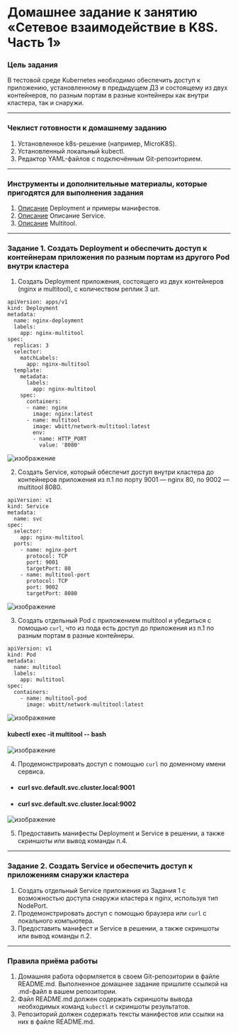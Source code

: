 # Домашнее задание к занятию «Сетевое взаимодействие в K8S. Часть 1»

### Цель задания

В тестовой среде Kubernetes необходимо обеспечить доступ к приложению, установленному в предыдущем ДЗ и состоящему из двух контейнеров, по разным портам в разные контейнеры как внутри кластера, так и снаружи.

------

### Чеклист готовности к домашнему заданию

1. Установленное k8s-решение (например, MicroK8S).
2. Установленный локальный kubectl.
3. Редактор YAML-файлов с подключённым Git-репозиторием.

------

### Инструменты и дополнительные материалы, которые пригодятся для выполнения задания

1. [Описание](https://kubernetes.io/docs/concepts/workloads/controllers/deployment/) Deployment и примеры манифестов.
2. [Описание](https://kubernetes.io/docs/concepts/services-networking/service/) Описание Service.
3. [Описание](https://github.com/wbitt/Network-MultiTool) Multitool.

------

### Задание 1. Создать Deployment и обеспечить доступ к контейнерам приложения по разным портам из другого Pod внутри кластера

1. Создать Deployment приложения, состоящего из двух контейнеров (nginx и multitool), с количеством реплик 3 шт.

```
apiVersion: apps/v1
kind: Deployment
metadata:
  name: nginx-deployment
  labels:
    app: nginx-multitool
spec:
  replicas: 3
  selector:
    matchLabels:
      app: nginx-multitool
  template:
    metadata:
      labels:
        app: nginx-multitool
    spec:
      containers:
      - name: nginx
        image: nginx:latest
      - name: multitool
        image: wbitt/network-multitool:latest
        env:
        - name: HTTP_PORT
          value: '8080'
```

![изображение](https://github.com/user-attachments/assets/c8161b4e-bf6d-4559-ab7e-64fbcdd82b58)

2. Создать Service, который обеспечит доступ внутри кластера до контейнеров приложения из п.1 по порту 9001 — nginx 80, по 9002 — multitool 8080.

```
apiVersion: v1
kind: Service
metadata:
  name: svc
spec:
  selector:
    app: nginx-multitool
  ports:
    - name: nginx-port
      protocol: TCP
      port: 9001
      targetPort: 80
    - name: multitool-port
      protocol: TCP
      port: 9002
      targetPort: 8080
```

![изображение](https://github.com/user-attachments/assets/1c52e823-f500-44a8-85cd-c76a3f406001)


3. Создать отдельный Pod с приложением multitool и убедиться с помощью `curl`, что из пода есть доступ до приложения из п.1 по разным портам в разные контейнеры.

```
apiVersion: v1
kind: Pod
metadata:
  name: multitool
  labels:
    app: multitool
spec:
  containers:
    - name: multitool-pod
      image: wbitt/network-multitool:latest
```

![изображение](https://github.com/user-attachments/assets/30393177-0a2c-40a1-9eea-59549a6ea6a8)

#### kubectl exec -it multitool -- bash

![изображение](https://github.com/user-attachments/assets/38d3f0ac-352c-45d3-bde8-b6d982d136f0)

4. Продемонстрировать доступ с помощью `curl` по доменному имени сервиса.

- #### curl svc.default.svc.cluster.local:9001
- #### curl svc.default.svc.cluster.local:9002

![изображение](https://github.com/user-attachments/assets/c7019d12-653c-4c8f-8512-0f9b135c5a55)

5. Предоставить манифесты Deployment и Service в решении, а также скриншоты или вывод команды п.4.

------

### Задание 2. Создать Service и обеспечить доступ к приложениям снаружи кластера

1. Создать отдельный Service приложения из Задания 1 с возможностью доступа снаружи кластера к nginx, используя тип NodePort.
2. Продемонстрировать доступ с помощью браузера или `curl` с локального компьютера.
3. Предоставить манифест и Service в решении, а также скриншоты или вывод команды п.2.

------

### Правила приёма работы

1. Домашняя работа оформляется в своем Git-репозитории в файле README.md. Выполненное домашнее задание пришлите ссылкой на .md-файл в вашем репозитории.
2. Файл README.md должен содержать скриншоты вывода необходимых команд `kubectl` и скриншоты результатов.
3. Репозиторий должен содержать тексты манифестов или ссылки на них в файле README.md.

